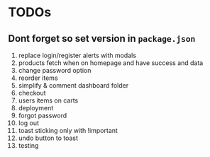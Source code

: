 # TODOs

## Dont forget so set version in `package.json`

1. replace login/register alerts with modals
2. products fetch when on homepage and have success and data
3. change password option
4. reorder items 
5. simplify & comment dashboard folder
6. checkout
7. users items on carts
8. deployment
9. forgot password
10. log out
11. toast sticking only with !important
12. undo button to toast
13. testing
